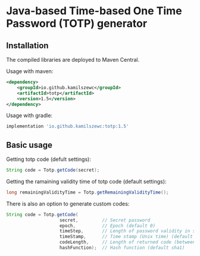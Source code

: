 # Java-based Time-based One Time Password (TOTP) generator

## Installation

The compiled libraries are deployed to Maven Central.

Usage with maven:

```xml
<dependency>
    <groupId>io.github.kamilszewc</groupId>
    <artifactId>totp</artifactId>
    <version>1.5</version>
</dependency>
```

Usage with gradle:

```groovy
implementation 'io.github.kamilszewc:totp:1.5'
```

## Basic usage

Getting totp code (defult settings):
```java
String code = Totp.getCode(secret);
```

Getting the ramaining validity time of totp code (default settings):
```java
long remainingValidityTime = Totp.getRemainingValidityTime();
```

There is also an option to generate custom codes:
```java
String code = Totp.getCode(
                    secret,         // Secret password
                    epoch,          // Epoch (default 0)
                    timeStep,       // Length of password validity in seconds (default 30)
                    timeStamp,      // Time stamp (Unix time) (default now)
                    codeLength,     // Length of returned code (between 1 and 9, default 6)
                    hashFunction);  // Hash function (default sha1)
```
